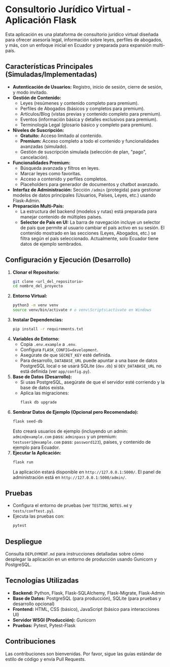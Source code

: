 # Consultorio Jurídico Virtual - Aplicación Flask

Esta aplicación es una plataforma de consultorio jurídico virtual diseñada para ofrecer asesoría legal, información sobre leyes, perfiles de abogados, y más, con un enfoque inicial en Ecuador y preparada para expansión multi-país.

## Características Principales (Simuladas/Implementadas)

*   **Autenticación de Usuarios:** Registro, inicio de sesión, cierre de sesión, y modo invitado.
*   **Gestión de Contenido:**
    *   Leyes (resúmenes y contenido completo para premium).
    *   Perfiles de Abogados (básicos y completos para premium).
    *   Artículos/Blog (vistas previas y contenido completo para premium).
    *   Eventos (información básica y detalles exclusivos para premium).
    *   Terminología Legal (glosario básico y completo para premium).
*   **Niveles de Suscripción:**
    *   **Gratuito:** Acceso limitado al contenido.
    *   **Premium:** Acceso completo a todo el contenido y funcionalidades avanzadas (simulado).
    *   Gestión de suscripción simulada (selección de plan, "pago", cancelación).
*   **Funcionalidades Premium:**
    *   Búsqueda avanzada y filtros en leyes.
    *   Marcar leyes como favoritas.
    *   Acceso a contenido y perfiles completos.
    *   Placeholders para generador de documentos y chatbot avanzado.
*   **Interfaz de Administración:** Sección `/admin` (protegida) para gestionar modelos de datos principales (Usuarios, Países, Leyes, etc.) usando Flask-Admin.
*   **Preparación Multi-País:**
    *   La estructura del backend (modelos y rutas) está preparada para manejar contenido de múltiples países.
    *   **Selector de País en UI:** La barra de navegación incluye un selector de país que permite al usuario cambiar el país activo en su sesión. El contenido mostrado en las secciones (Leyes, Abogados, etc.) se filtra según el país seleccionado. Actualmente, solo Ecuador tiene datos de ejemplo sembrados.

## Configuración y Ejecución (Desarrollo)

1.  **Clonar el Repositorio:**
    ```bash
    git clone <url_del_repositorio>
    cd nombre_del_proyecto
    ```
2.  **Entorno Virtual:**
    ```bash
    python3 -m venv venv
    source venv/bin/activate # o venv\Scripts\activate en Windows
    ```
3.  **Instalar Dependencias:**
    ```bash
    pip install -r requirements.txt
    ```
4.  **Variables de Entorno:**
    *   Copia `.env.example` a `.env`.
    *   Configura `FLASK_CONFIG=development`.
    *   Asegúrate de que `SECRET_KEY` esté definida.
    *   Para desarrollo, `DATABASE_URL` puede apuntar a una base de datos PostgreSQL local o se usará SQLite (`dev.db`) si `DEV_DATABASE_URL` no está definida (ver `app/config.py`).
5.  **Base de Datos (Desarrollo):**
    *   Si usas PostgreSQL, asegúrate de que el servidor esté corriendo y la base de datos exista.
    *   Aplica las migraciones:
        ```bash
        flask db upgrade
        ```
6.  **Sembrar Datos de Ejemplo (Opcional pero Recomendado):**
    ```bash
    flask seed-db
    ```
    Esto creará usuarios de ejemplo (incluyendo un admin: `admin@example.com` pass: `adminpass` y un premium: `testuser1@example.com` pass: `password123`), países, y contenido de ejemplo para Ecuador.
7.  **Ejecutar la Aplicación:**
    ```bash
    flask run
    ```
    La aplicación estará disponible en `http://127.0.0.1:5000/`.
    El panel de administración está en `http://127.0.0.1:5000/admin/`.

## Pruebas

*   Configura el entorno de pruebas (ver `TESTING_NOTES.md` y `tests/conftest.py`).
*   Ejecuta las pruebas con:
    ```bash
    pytest
    ```

## Despliegue

Consulta `DEPLOYMENT.md` para instrucciones detalladas sobre cómo desplegar la aplicación en un entorno de producción usando Gunicorn y PostgreSQL.

## Tecnologías Utilizadas

*   **Backend:** Python, Flask, Flask-SQLAlchemy, Flask-Migrate, Flask-Admin
*   **Base de Datos:** PostgreSQL (para producción), SQLite (para pruebas y desarrollo opcional)
*   **Frontend:** HTML, CSS (básico), JavaScript (básico para interacciones UI)
*   **Servidor WSGI (Producción):** Gunicorn
*   **Pruebas:** Pytest, Pytest-Flask

## Contribuciones

Las contribuciones son bienvenidas. Por favor, sigue las guías estándar de estilo de código y envía Pull Requests.
